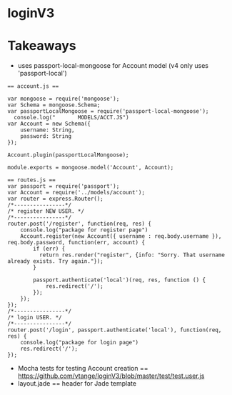 # loginV3

# Takeaways

 - uses passport-local-mongoose for Account model (v4 only uses 'passport-local')
```
== account.js ==

var mongoose = require('mongoose');
var Schema = mongoose.Schema;
var passportLocalMongoose = require('passport-local-mongoose');
  console.log("       MODELS/ACCT.JS")
var Account = new Schema({
    username: String,
    password: String
});

Account.plugin(passportLocalMongoose);

module.exports = mongoose.model('Account', Account);

== routes.js ==
var passport = require('passport');
var Account = require('../models/account');
var router = express.Router();
/*----------------*/
/* register NEW USER. */
/*----------------*/
router.post('/register', function(req, res) {
    console.log("package for register page")
    Account.register(new Account({ username : req.body.username }), req.body.password, function(err, account) {
        if (err) {
          return res.render("register", {info: "Sorry. That username already exists. Try again."});
        }

        passport.authenticate('local')(req, res, function () {
            res.redirect('/');
        });
    });
});
/*----------------*/
/* login USER. */
/*----------------*/
router.post('/login', passport.authenticate('local'), function(req, res) {
    console.log("package for login page")
    res.redirect('/');
});

```

 - Mocha tests for testing Account creation == https://github.com/vtange/loginV3/blob/master/test/test.user.js
 - layout.jade == header for Jade template
 
